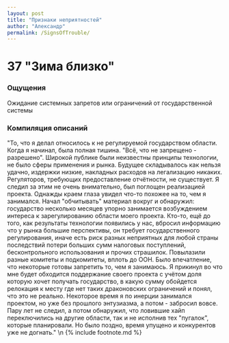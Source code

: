 ```yaml
---
layout: post
title: "Признаки неприятностей"
author: "Александр"
permalink: /SignsOfTrouble/
---
```


# 37 "Зима близко"

### Ощущения
Ожидание системных запретов или ограничений от государственной системы

### Компиляция описаний
"То, что я делал относилось к не регулируемой государством области. Когда я начинал, была полная тишина. "Всё, что не  запрещено - разрешено". Широкой публике были неизвестны принципы технологии, не было сферы применения и рынка. Будущее складывалось как нельзя удачно, издержки низкие, накладных расходов на легализацию никаких. Регуляторов, требующих предоставление отчётности, не существует. Я следил за этим не очень внимательно, был поглощен реализацией проекта. Однажды краем глаза   увидел что-то похожее на то, чем я занимался. Начал "обчитывать" материал вокруг и обнаружил: государство несколько месяцев упорно занимается возбуждением интереса к зарегулированию области моего проекта. Кто-то, ещё до того, как результаты технологии появились у нас, вбросил информацию что у рынка большие перспективы, он требует государственного регулирования, иначе есть риск разных неприятных для любой страны последствий потери больших сумм налоговых поступлений, бесконтрольного использования и прочих страшилок. Повылазили разные комитеты и подкомитеты, вплоть до ООН. Было впечатление, что некоторые готовы запретить то, чем я занимаюсь. Я прикинул во что мне будет обходится поддержание своего проекта с учётом доля которую хочет получать государство, в какую сумму обойдется релокация к месту где нет таких драконовских ограничений и понял, что это не реально. Некоторое время я по инерции занимался проектом, но уже без прошлого энтузиазма, а потом - забросил вовсе. Пару  лет не следил, а потом обнаружил, что ловившие хайп переключились на другие области, так и не исполнив тех "пугалок", которые планировали. Но было поздно, время упущено и конкурентов уже не догнать."
\n {% include footnote.md %}
